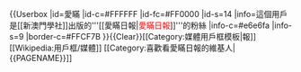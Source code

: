 {{Userbox
 |id=愛瞞
 |id-c=#FFFFFF
 |id-fc=#FF0000
 |id-s=14
 |info=這個用戶是[[新澳門學社]]出版的'''[[愛瞞日報|<span style="color:#FF0000;">愛瞞日報</span>]]'''的粉絲
 |info-c=#e6e6fa
 |info-s=9
 |border-c=#FFCF7B
}}<noinclude>{{Clear}}[[Category:媒體用戶框模板|報]][[Wikipedia:用戶框/媒體]]</noinclude>
[[Category:喜歡看愛瞞日報的維基人|{{PAGENAME}}]]